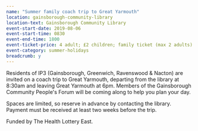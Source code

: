 ```yaml
---
name: "Summer family coach trip to Great Yarmouth"
location: gainsborough-community-library
location-text: Gainsborough Community Library
event-start-date: 2019-08-06
event-start-time: 0830
event-end-time: 1800
event-ticket-price: 4 adult; £2 children; family ticket (max 2 adults) £10
event-category: summer-holidays
breadcrumb: y
---
```


Residents of IP3 (Gainsborough, Greenwich, Ravenswood & Nacton) are invited on a coach trip to Great Yarmouth, departing from the library at 8:30am and leaving Great Yarmouth at 6pm. Members of the Gainsborough Community People's Forum will be coming along to help you plan your day.

Spaces are limited, so reserve in advance by contacting the library. Payment must be received at least two weeks before the trip.

Funded by The Health Lottery East.
